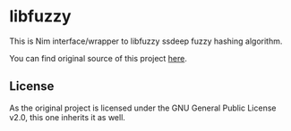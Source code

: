 # libfuzzy

This is Nim interface/wrapper to libfuzzy ssdeep fuzzy hashing algorithm.

You can find original source of this project [here](https://github.com/ssdeep-project/ssdeep).

## License

As the original project is licensed under the GNU General Public License v2.0,
this one inherits it as well. 